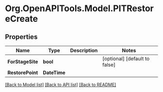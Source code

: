 
# Org.OpenAPITools.Model.PITRestoreCreate

## Properties

Name | Type | Description | Notes
------------ | ------------- | ------------- | -------------
**ForStageSite** | **bool** |  | [optional] [default to false]
**RestorePoint** | **DateTime** |  | 

[[Back to Model list]](../README.md#documentation-for-models)
[[Back to API list]](../README.md#documentation-for-api-endpoints)
[[Back to README]](../README.md)

